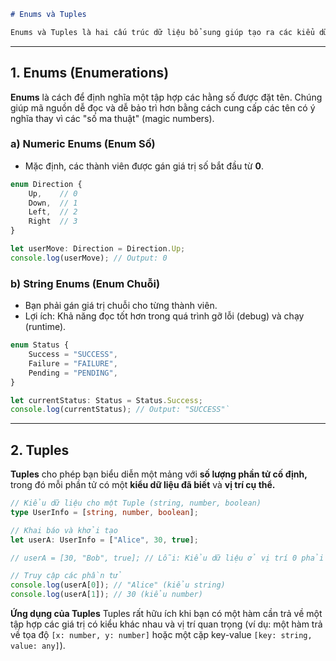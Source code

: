 ```markdown
# Enums và Tuples

Enums và Tuples là hai cấu trúc dữ liệu bổ sung giúp tạo ra các kiểu dữ liệu có cấu trúc hơn.
```

---

## 1. Enums (Enumerations)

**Enums** là cách để định nghĩa một tập hợp các hằng số được đặt tên. Chúng giúp mã nguồn dễ đọc và dễ bảo trì hơn bằng cách cung cấp các tên có ý nghĩa thay vì các "số ma thuật" (magic numbers).

### a) Numeric Enums (Enum Số)

* Mặc định, các thành viên được gán giá trị số bắt đầu từ **0**.

```typescript
enum Direction {
    Up,    // 0
    Down,  // 1
    Left,  // 2
    Right  // 3
}

let userMove: Direction = Direction.Up;
console.log(userMove); // Output: 0
```

### b) String Enums (Enum Chuỗi)
* Bạn phải gán giá trị chuỗi cho từng thành viên.
* Lợi ích: Khả năng đọc tốt hơn trong quá trình gỡ lỗi (debug) và chạy (runtime).

```typescript
enum Status {
    Success = "SUCCESS",
    Failure = "FAILURE",
    Pending = "PENDING",
}

let currentStatus: Status = Status.Success;
console.log(currentStatus); // Output: "SUCCESS"`
```
---
## 2. Tuples
**Tuples** cho phép bạn biểu diễn một mảng với **số lượng phần tử cố định,** trong đó mỗi phần tử có một **kiểu dữ liệu đã biết** và **vị trí cụ thể.**
```typescript
// Kiểu dữ liệu cho một Tuple (string, number, boolean)
type UserInfo = [string, number, boolean];

// Khai báo và khởi tạo
let userA: UserInfo = ["Alice", 30, true];

// userA = [30, "Bob", true]; // Lỗi: Kiểu dữ liệu ở vị trí 0 phải là string

// Truy cập các phần tử
console.log(userA[0]); // "Alice" (kiểu string)
console.log(userA[1]); // 30 (kiểu number)
```
**Ứng dụng của Tuples**
Tuples rất hữu ích khi bạn có một hàm cần trả về một tập hợp các giá trị có kiểu khác nhau và vị trí quan trọng (ví dụ: một hàm trả về tọa độ `[x: number, y: number]` hoặc một cặp key-value `[key: string, value: any]`).
